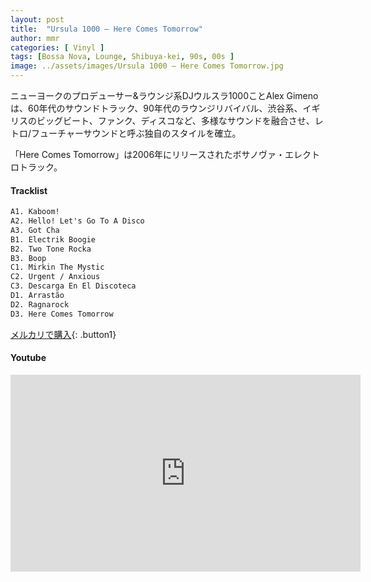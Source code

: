 ```yaml
---
layout: post
title:  "Ursula 1000 – Here Comes Tomorrow"
author: mmr
categories: [ Vinyl ]
tags: [Bossa Nova, Lounge, Shibuya-kei, 90s, 00s ]
image: ../assets/images/Ursula 1000 – Here Comes Tomorrow.jpg
---
```


ニューヨークのプロデューサー&ラウンジ系DJウルスラ1000ことAlex Gimenoは、60年代のサウンドトラック、90年代のラウンジリバイバル、渋谷系、イギリスのビッグビート、ファンク、ディスコなど、多様なサウンドを融合させ、レトロ/フューチャーサウンドと呼ぶ独自のスタイルを確立。

「Here Comes Tomorrow」は2006年にリリースされたボサノヴァ・エレクトロトラック。

#### Tracklist
```md
A1. Kaboom!
A2. Hello! Let's Go To A Disco
A3. Got Cha
B1. Electrik Boogie
B2. Two Tone Rocka
B3. Boop
C1. Mirkin The Mystic
C2. Urgent / Anxious
C3. Descarga En El Discoteca
D1. Arrastão
D2. Ragnarock
D3. Here Comes Tomorrow
```

[メルカリで購入](https://jp.mercari.com/item/m33082850505?afid=6142608987){: .button1}

#### Youtube 
<iframe width="560" height="315" src="https://www.youtube.com/embed/kW5JsoGZCrM?si=o_0jqJFFpuw1coO2" title="YouTube video player" frameborder="0" allow="accelerometer; autoplay; clipboard-write; encrypted-media; gyroscope; picture-in-picture; web-share" referrerpolicy="strict-origin-when-cross-origin" allowfullscreen></iframe>
